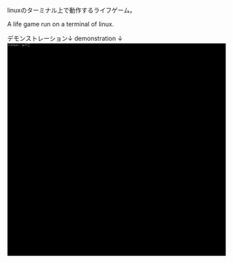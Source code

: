 linuxのターミナル上で動作するライフゲーム。

A life game run on a terminal of linux.

デモンストレーション↓
demonstration ↓
![gif](img/life.gif)
